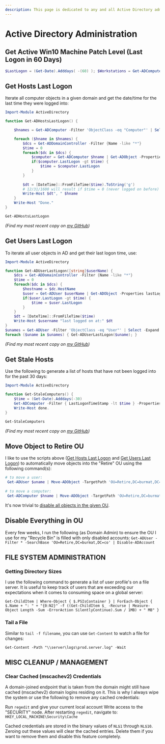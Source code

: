 ```yaml
---
description: This page is dedicated to any and all Active Directory administration
---
```

# Active Directory Administration
## Get Active Win10 Machine Patch Level \(Last Logon in 60 Days\)
```powershell
$LastLogon = (Get-Date).Adddays( -(60) ); $Workstations = Get-ADComputer -Filter { LastLogonTimeStamp -gt $LastLogon -and OperatingSystem -like 'Windows 10'} -Properties *; $Workstations = $Workstations | Select-Object -Property DNSHostname,OperatingSystem,OperatingSystemVersion,IPv4Address,LastLogonDate,DistinguishedName,SID; Export-Results -Output $Workstations -Path "C:\Users\burmat\Desktop\Workstations.csv"
```
## Get Hosts Last Logon
Iterate all computer objects in a given domain and get the date/time for the last time they were logged into:
```powershell
Import-Module ActiveDirectory

function Get-ADHostsLastLogon() {

    $hnames = Get-ADComputer -Filter 'ObjectClass -eq "Computer"' | Select -Expand Name

    foreach ($hname in $hnames) {
        $dcs = Get-ADDomainController -Filter {Name -like "*"}
        $time = 0
        foreach($dc in $dcs) { 
            $computer = Get-ADComputer $hname | Get-ADObject -Properties lastLogon 
            if($computer.LastLogon -gt $time) {
                $time = $computer.LastLogon
            }
        }
        
        $dt = [DateTime]::FromFileTime($time).ToString('g')
        # 12/31/1600 will result if $time = 0 (never logged on before)
        Write-Host $dt", " $hname
    }
    Write-Host "Done."
}

Get-ADHostsLastLogon
```
_\(Find my most recent copy on_ [_my GitHub_](https://github.com/burmat/burmatscripts/blob/master/powershell/Get-ADHostsLastLogon.ps1)_\)_
## Get Users Last Logon
To iterate all user objects in AD and get their last logon time, use:
```powershell
Import-Module ActiveDirectory

function Get-ADUserLastLogon([string]$userName) {
    $dcs = Get-ADDomainController -Filter {Name -like "*"}
    $time = 0
    foreach($dc in $dcs) { 
        $hostname = $dc.HostName
        $user = Get-ADUser $userName | Get-ADObject -Properties lastLogon 
        if($user.LastLogon -gt $time) {
            $time = $user.LastLogon
        }
    }
    $dt = [DateTime]::FromFileTime($time)
    Write-Host $username "last logged on at:" $dt 
}
$unames = Get-ADUser -Filter 'ObjectClass -eq "User"' | Select -Expand SamAccountName
foreach ($uname in $unames) { Get-ADUserLastLogon($uname); } 
```
_\(Find my most recent copy on_ [_my GitHub_](https://github.com/burmat/burmatscripts/blob/master/powershell/Get-ADUserLastLogon.ps1)_\)_
## Get Stale Hosts
Use the following to generate a list of hosts that have not been logged into for the past 30 days:
```powershell
Import-Module ActiveDirectory

function Get-StaleComputers() {
    $time = (Get-Date).Adddays(-30)
    Get-ADComputer -Filter { LastLogonTimeStamp -lt $time } -Properties LastLogonTimeStamp | Select-Object Name,@{Name="Stamp"; Expression={[DateTime]::FromFileTime($_.lastLogonTimestamp)}} # | Export-CSV C:\temp\unused_machines.csv -notypeinformation
    Write-Host done.
}

Get-StaleComputers
```
_\(Find my most recent copy on_ [_my GitHub_](https://github.com/burmat/burmatscripts/blob/master/powershell/Get-ADStaleHosts.ps1)_\)_
## Move Object to Retire OU
I like to use the scripts above \([Get Hosts Last Logon](https://burmat.gitbook.io/security/~/drafts/-LNR5JMBrAPfNXI0R06-/primary/sysadmin/active-directory-administration#get-hosts-last-logon) and [Get Users Last Logon](https://burmat.gitbook.io/security/~/edit/drafts/-LNR5JMBrAPfNXI0R06-/sysadmin/active-directory-administration#get-users-last-logon)\) to automatically move objects into the "Retire" OU using the following command\(s\):
```powershell
# to move a user:
 Get-ADUser $uname | Move-ADObject -TargetPath 'OU=Retire,DC=burmat,DC=co' 
 
# to move a computer:
 Get-ADComputer $hname | Move-ADObject -TargetPath 'OU=Retire,DC=burmat,DC=co' 
```
It's now trivial to [disable all objects in the given OU](https://burmat.gitbook.io/security/~/edit/drafts/-LNR5JMBrAPfNXI0R06-/sysadmin/active-directory-administration#disable-everything-in-ou).
## Disable Everything in OU
Every few weeks, I run the following \(as Domain Admin\) to ensure the OU I use for my "Recycle Bin" is filled with only disabled accounts:
`Get-ADUser -Filter * -SearchBase 'OU=Retire,DC=burmat,DC=co' | Disable-ADAccount` 

## FILE SYSTEM ADMINISTRATION

### Getting Directory Sizes

I use the following command to generate a list of user profile's on a file server. It is useful to keep track of users that are exceeding our expectations when it comes to consuming space on a global server:

`Get-ChildItem | Where-Object { $.PSIsContainer } | ForEach-Object { $.Name + ": " + "{0:N2}" -f ((Get-ChildItem $_ -Recurse | Measure-Object Length -Sum -ErrorAction SilentlyContinue).Sum / 1MB) + " MB" }`

### Tail a File

Similar to `tail -f filename`, you can use `Get-Content` to watch a file for changes:

 `Get-Content -Path "\\server\logs\prod.server.log" -Wait` 

## MISC CLEANUP / MANAGEMENT

### Clear Cached \(mscachev2\) Credentials

A domain-joined endpoint that is taken from the domain might still have cached \(mscachev2\) domain logins residing on it. This is why I always wipe the system or use the following to remove any cached credentials:

Run `regedit` and give your current local account Write access to the "SECURITY" node. After restarting `regedit`, navigate to:  `HKEY_LOCAL_MACHINE\Security\Cache`

Cached credentials are stored in the binary values of `NL$1` through `NL$10`.  Zeroing out these values will clear the cached entries. Delete them if you want to remove them and disable this feature completely. 

